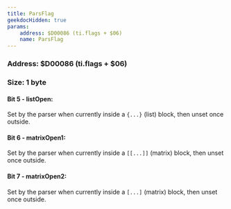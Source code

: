 ```yaml
---
title: ParsFlag
geekdocHidden: true
params:
    address: $D00086 (ti.flags + $06)
    name: ParsFlag
---
```


### Address: $D00086 (ti.flags + $06)

### Size: 1 byte

#### Bit 5 - listOpen:
Set by the parser when currently inside a `{...}` (list) block, then unset once outside.

#### Bit 6 - matrixOpen1:
Set by the parser when currently inside a `[[...]]` (matrix) block, then unset once outside.

#### Bit 7 - matrixOpen2:
Set by the parser when currently inside a `[...]` (matrix) block, then unset once outside.
